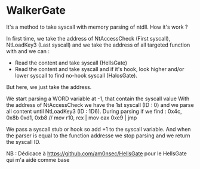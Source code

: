 # WalkerGate

It's a method to take syscall with memory parsing of ntdll. How it's work ?

In first time, we take the address of NtAccessCheck (First syscall),  NtLoadKey3 (Last syscall) and we take the address of all targeted function with and we can :
- Read the content and take syscall (HellsGate)
- Read the content and take syscall and if it's hook, look higher and/or lower syscall to find no-hook syscall (HalosGate).

But here, we just take the address.

We start parsing a WORD variable at -1, that contain the syscall value
With the address of NtAccessCheck we have the 1st syscall (ID : 0) and we parse all content until NtLoadKey3  (ID : 1D6).
During parsing if we find : 
0x4c, 0x8b 0xd1, 0xb8 // mov r10, rcx | mov eax
0xe9 | jmp

We pass a syscall stub or hook so add +1 to the syscall variable. And when the parser is equal to the function addresse we stop parsing and we return the syscall ID.

NB : Dédicace à https://github.com/am0nsec/HellsGate pour le HellsGate qui m'a aidé comme base
